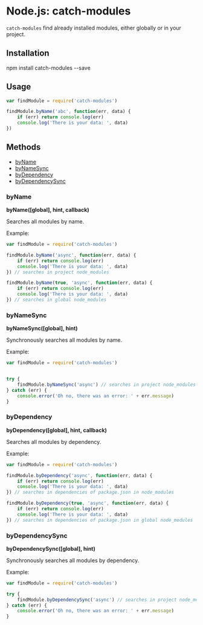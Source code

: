 # Node.js: catch-modules

`catch-modules` find already installed modules, either globally or in your project.

## Installation

npm install catch-modules --save

## Usage

```js
var findModule = require('catch-modules')

findModule.byName('abc', function(err, data) {
    if (err) return console.log(err)
    console.log('There is your data: ', data)
})
```

## Methods
- [byName](#byName)
- [byNameSync](#byNameSync)
- [byDependency](#byDependency)
- [byDependencySync](#byDependencySync)

### byName

**byName([global], hint, callback)**

Searches all modules by name.

Example:

```js
var findModule = require('catch-modules')

findModule.byName('async', function(err, data) {
    if (err) return console.log(err)
    console.log('There is your data: ', data)
}) // searches in project node_modules

findModule.byName(true, 'async', function(err, data) {
    if (err) return console.log(err)
    console.log('There is your data: ', data)
}) // searches in global node_modules
```

### byNameSync

**byNameSync([global], hint)**

Synchronously searches all modules by name.

Example:

```js
var findModule = require('catch-modules')


try {
    findModule.byNameSync('async') // searches in project node_modules
} catch (err) {
    console.error('Oh no, there was an error: ' + err.message)
}
```

### byDependency

**byDependency([global], hint, callback)**

Searches all modules by dependency.

Example:

```js
var findModule = require('catch-modules')

findModule.byDependency('async', function(err, data) {
    if (err) return console.log(err)
    console.log('There is your data: ', data)
}) // searches in dependencies of package.json in node_modules

findModule.byDependency(true, 'async', function(err, data) {
    if (err) return console.log(err)
    console.log('There is your data: ', data)
}) // searches in dependencies of package.json in global node_modules
```

### byDependencySync

**byDependencySync([global], hint)**

Synchronously searches all modules by dependency.

Example:

```js
var findModule = require('catch-modules')

try {
    findModule.byDependencySync('async') // searches in project node_modules
} catch (err) {
    console.error('Oh no, there was an error: ' + err.message)
}
```
